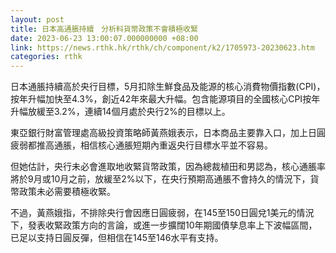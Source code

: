 ```yaml
---
layout: post
title: 日本高通脹持續　分析料貨幣政策不會積極收緊
date: 2023-06-23 13:00:07.000000000 +08:00
link: https://news.rthk.hk/rthk/ch/component/k2/1705973-20230623.htm
categories: rthk
---
```


日本通脹持續高於央行目標，5月扣除生鮮食品及能源的核心消費物價指數(CPI)，按年升幅加快至4.3%，創近42年來最大升幅。包含能源項目的全國核心CPI按年升幅放緩至3.2%，連續14個月處於央行2%的目標以上。

東亞銀行財富管理處高級投資策略師黃燕娥表示，日本商品主要靠入口，加上日圓疲弱都推高通脹，相信核心通脹短期內重返央行目標水平並不容易。

但她估計，央行未必會進取地收緊貨幣政策，因為總裁植田和男認為，核心通脹率將於9月或10月之前，放緩至2%以下，在央行預期高通脹不會持久的情況下，貨幣政策未必需要積極收緊。

不過，黃燕娥指，不排除央行會因應日圓疲弱，在145至150日圓兌1美元的情況下，發表收緊政策方向的言論，或進一步擴闊10年期國債孳息率上下波幅區間，已足以支持日圓反彈，但相信在145至146水平有支持。
